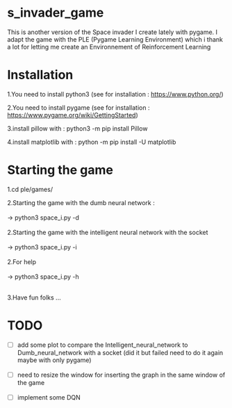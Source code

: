 # s_invader_game
This is another version of the Space invader I create lately with pygame.
I adapt the game with the PLE (Pygame Learning Environment) which i thank a lot for letting me create an Environnement of Reinforcement Learning

# Installation
1.You need to install python3 (see for installation : https://www.python.org/)

2.You need to install pygame (see for installation : https://www.pygame.org/wiki/GettingStarted)

3.install pillow with : python3 -m pip install Pillow

4.install matplotlib with : python -m pip install -U matplotlib

# Starting the game

1.cd ple/games/

2.Starting the game with the dumb neural network : <br> </br>
    -> python3 space_i.py -d <br> </br>
2.Starting the game with the intelligent neural network with the socket <br> </br>
    -> python3 space_i.py -i  <br> </br>
2.For help <br> </br>
    -> python3 space_i.py -h <br> </br>

3.Have fun folks ...


# TODO

- [ ] add some plot to compare the Intelligent_neural_network to Dumb_neural_network with a socket (did it but failed need to do it again maybe with only pygame) <br> </br>
- [ ] need to resize the window for inserting the graph in the same window of the game <br> </br>
- [ ] implement some DQN
